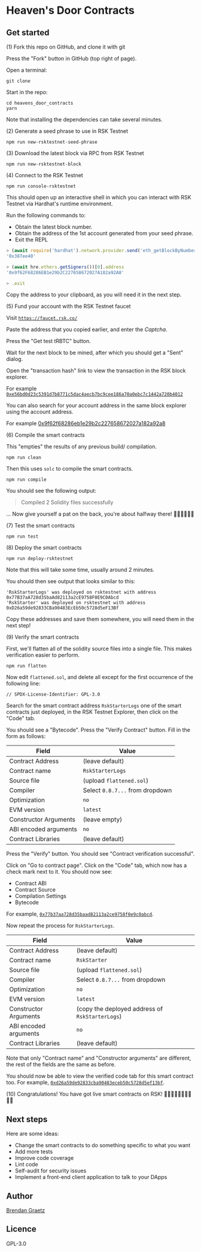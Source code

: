 # Heaven's Door Contracts

## Get started

(1) Fork this repo on GitHub, and clone it with git

Press the "Fork" button in GitHub (top right of page).

Open a terminal:

```shell
git clone
```

Start in the repo:

```shell
cd heavens_door_contracts
yarn
```

Note that installing the dependencies can take
several minutes.

(2) Generate a seed phrase to use in RSK Testnet

```shell
npm run new-rsktestnet-seed-phrase
```

(3) Download the latest block via RPC from RSK Testnet

```shell
npm run new-rsktestnet-block
```

(4) Connect to the RSK Testnet

```shell
npm run console-rsktestnet
```

This should open up an interactive shell
in which you can interact with RSK Testnet
via Hardhat's runtime environment.

Run the following commands to:
- Obtain the latest block number.
- Obtain the address of the 1st account generated from your seed phrase.
- Exit the REPL

```js
> (await require('hardhat').network.provider.send('eth_getBlockByNumber', ['latest', false])).minimumGasPrice
'0x387ee40'

> (await hre.ethers.getSigners())[0].address
'0x9f62F68286EB1e29b2C227658672027A182a92A8'

> .exit
```

Copy the address to your clipboard,
as you will need it in the next step.

(5) Fund your account with the RSK Testnet faucet

Visit [`https://faucet.rsk.co/`](https://faucet.rsk.co/)

Paste the address that you copied earlier,
and enter the *Captcha*.

Press the "Get test tRBTC" button.

Wait for the next block to be mined,
after which you should get a "Sent" dialog.

Open the "transaction hash" link to view
the transaction in the RSK block explorer.

For example
[`0xe56bd0d23c5391d7b8771c5dac4aecb7bc9cee186a70a0ebc7c1442a720b4012`](https://explorer.testnet.rsk.co/tx/0xe56bd0d23c5391d7b8771c5dac4aecb7bc9cee186a70a0ebc7c1442a720b4012)

You can also search for your account address in the same block explorer using the account address.

For example
[0x9f62f68286eb1e29b2c227658672027a182a92a8](https://explorer.testnet.rsk.co/address/0x9f62f68286eb1e29b2c227658672027a182a92a8)

(6) Compile the smart contracts

This "empties" the results of any previous build/ compilation.

```shell
npm run clean
```

Then this uses `solc` to compile the smart contracts.

```shell
npm run compile
```

You should see the following output:

> Compiled 2 Solidity files successfully

... Now give yourself a pat on the back,
you're about halfway there!
🎉🎉🎉🎉🎉🎉

(7) Test the smart contracts

```shell
npm run test
```

(8) Deploy the smart contracts

```shell
npm run deploy-rsktestnet
```

Note that this will take some time,
usually around 2 minutes.

You should then see output that looks similar to this:

```text
'RskStarterLogs' was deployed on rsktestnet with address 0x77B37aA728d35baAd82113a2cE9758F0E9C0Abcd
'RskStarter' was deployed on rsktestnet with address 0xD26a59de92833CBa90483EcEb50c5728d5eF13Bf
```

Copy these addresses and save them somewhere,
you will need them in the next step!

(9) Verify the smart contracts

First, we'll flatten all of the solidity source files
into a single file.
This makes verification easier to perform.

```shell
npm run flatten
```

Now edit `flattened.sol`,
and delete all except for the first occurrence
of the following line:

```solidity
// SPDX-License-Identifier: GPL-3.0
```

Search for the smart contract address `RskStarterLogs`
one of the smart contracts just deployed,
in the RSK Testnet Explorer,
then click on the "Code" tab.

You should see a "Bytecode".
Press the "Verify Contract" button.
Fill in the form as follows:

| Field | Value |
|---|---|
| Contract Address | (leave default) |
| Contract name | `RskStarterLogs` |
| Source file | (upload `flattened.sol`) |
| Compiler | Select `0.8.7...` from dropdown |
| Optimization | `no` |
| EVM version | `latest` |
| Constructor Arguments | (leave empty) |
| ABI encoded arguments | `no` |
| Contract Libraries | (leave default) |

Press the "Verify" button.
You should see "Contract verification successful".

Click on "Go to contract page".
Click on the "Code" tab, which now has a check mark next to it.
You should now see:
- Contract ABI
- Contract Source
- Compilation Settings
- Bytecode

For example,
[`0x77b37aa728d35baad82113a2ce9758f0e9c0abcd`](https://explorer.testnet.rsk.co/address/0x77b37aa728d35baad82113a2ce9758f0e9c0abcd?__ctab=Code).

Now repeat the process for `RskStarterLogs`.

| Field | Value |
|---|---|
| Contract Address | (leave default) |
| Contract name | `RskStarter` |
| Source file | (upload `flattened.sol`) |
| Compiler | Select `0.8.7...` from dropdown |
| Optimization | `no` |
| EVM version | `latest` |
| Constructor Arguments | (copy the deployed address of `RskStarterLogs`) |
| ABI encoded arguments | `no` |
| Contract Libraries | (leave default) |

Note that only "Contract name" and "Constructor arguments"
are different, the rest of the fields are the same as before.

You should now be able to view the verified code tab
for this smart contract too.
For example,
[`0xd26a59de92833cba90483eceb50c5728d5ef13bf`](https://explorer.testnet.rsk.co/address/0xd26a59de92833cba90483eceb50c5728d5ef13bf?__ctab=Code).

(10) Congratulations!
You have got live smart contracts on RSK!
🎉🎉🎉🎉🎉🎉🎉🎉🎉🎉

## Next steps

Here are some ideas:

- Change the smart contracts to do something specific to what you want
- Add more tests
- Improve code coverage
- Lint code
- Self-audit for security issues
- Implement a front-end client application to talk to your DApps

## Author

[Brendan Graetz](https://bguiz.com/)

## Licence

GPL-3.0
